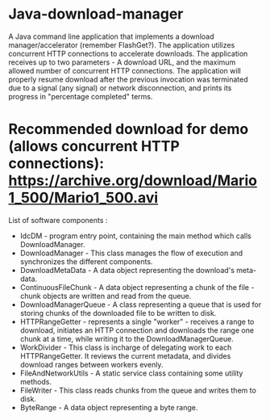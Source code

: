 # Java-download-manager
A Java command line application that implements a download manager/accelerator (remember FlashGet?). The application utilizes concurrent HTTP connections to accelerate downloads.
The application receives up to two parameters - A download URL, and the maximum allowed number of concurrent HTTP connections.
The application will properly resume download after the previous invocation was terminated due to a signal (any signal) or network disconnection, and prints its progress in "percentage completed" terms.
# Recommended download for demo (allows concurrent HTTP connections): https://archive.org/download/Mario1_500/Mario1_500.avi

List of software components :
- IdcDM - program entry point, containing the main method which calls DownloadManager.
- DownloadManager - This class manages the flow of execution and synchronizes the different components.
- DownloadMetaData - A data object representing the download's meta-data.
- ContinuousFileChunk - A data object representing a chunk of the file - chunk objects are written and read from the queue.
- DownloadManagerQueue - A class representing a queue that is used for storing chunks of the downloaded file to be written to disk.
- HTTPRangeGetter - represents a single "worker" - receives a range to download, initiates an HTTP connection and downloads the range one chunk at a time, while writing it to the DownloadManagerQueue.
- WorkDivider - This class is incharge of delegating work to each HTTPRangeGetter. It reviews the current metadata, and divides download ranges between workers evenly.
- FileAndNetworkUtils - A static service class containing some utility methods.
- FileWriter - This class reads chunks from the queue and writes them to disk.
- ByteRange - A data object representing a byte range.
